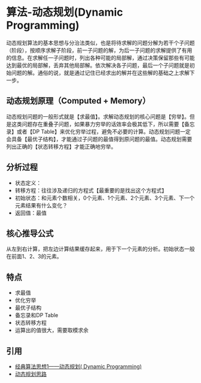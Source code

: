 # 算法-动态规划(Dynamic Programming)

动态规划算法的基本思想与分治法类似，也是将待求解的问题分解为若干个子问题（阶段），按顺序求解子阶段，前一子问题的解，为后一子问题的求解提供了有用的信息。在求解任一子问题时，列出各种可能的局部解，通过决策保留那些有可能达到最优的局部解，丢弃其他局部解。依次解决各子问题，最后一个子问题就是初始问题的解。通俗的说，就是通过记住已经求出的解并在这些解的基础之上求解下一步。

## 动态规划原理（Computed + Memory）

动态规划问题的一般形式就是【求最值】。求解动态规划的核心问题是【穷举】。但是这类问题存在重叠子问题，如果暴力穷举的话效率会极其低下，所以需要【备忘录】或者【DP Table】来优化穷举过程，避免不必要的计算。动态规划问题一定会具备【最优子结构】，才能通过子问题的最值得到原问题的最值。动态规划需要列出正确的【状态转移方程】才能正确地穷举。

## 分析过程

- 状态定义：
- 转移方程：往往涉及递归的方程式【最重要的是找出这个方程式】
- 初始状态：和元素个数相关，0个元素、1个元素、2个元素、3个元素、下一个元素结果有什么变化？
- 返回值：最值

## 核心推导公式

从左到右计算，把左边计算结果缓存起来，用于下一个元素的分析。初始状态一般在前面1、2、3的元素。

## 特点

- 求最值
- 优化穷举
- 最优子结构
- 备忘录和DP Table
- 状态转移方程
- 运算出的值很大，需要取模求余



## 引用

- [经典算法思想1——动态规划( Dynamic Programming)](https://zhuanlan.zhihu.com/p/72734380)
- [动态规划思路](https://labuladong.gitbook.io/algo/di-ling-zhang-bi-du-xi-lie/dong-tai-gui-hua-xiang-jie-jin-jie)

